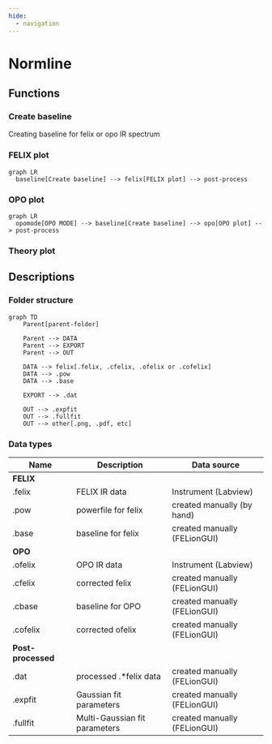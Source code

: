 ```yaml
---
hide:
  - navigation
---
```


# Normline

## Functions

### Create baseline

Creating baseline for felix or opo IR spectrum

### FELIX plot

```mermaid
graph LR
  baseline[Create baseline] --> felix[FELIX plot] --> post-process
```

### OPO plot

```mermaid
graph LR
  opomode[OPO MODE] --> baseline[Create baseline] --> opo[OPO plot] --> post-process
```

### Theory plot

## Descriptions

### Folder structure

```mermaid
graph TD
    Parent[parent-folder]

    Parent --> DATA
    Parent --> EXPORT
    Parent --> OUT
    
    DATA --> felix[.felix, .cfelix, .ofelix or .cofelix]
    DATA --> .pow
    DATA --> .base

    EXPORT --> .dat

    OUT --> .expfit
    OUT --> .fullfit
    OUT --> other[.png, .pdf, etc]

```

### Data types

| Name | Description | Data source |
| --- | --- | --- |
| __FELIX__
| .felix   | FELIX IR data | Instrument (Labview) |
| .pow     | powerfile for felix | created manually (by hand) |
| .base    | baseline for felix | created manually (FELionGUI) |
| __OPO__
| .ofelix  | OPO IR data | Instrument (Labview) |
| .cfelix  | corrected felix | created manually (FELionGUI) |
| .cbase   | baseline for OPO | created manually (FELionGUI) |
| .cofelix | corrected ofelix | created manually (FELionGUI) |
| __Post-processed__
| .dat    | processed .*felix data | created manually (FELionGUI) |
| .expfit | Gaussian fit parameters | created manually (FELionGUI) |
| .fullfit | Multi-Gaussian fit parameters | created manually (FELionGUI) |

